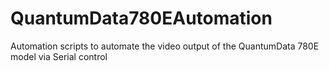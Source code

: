 # QuantumData780EAutomation
Automation scripts to automate the video output of the QuantumData 780E model via Serial control
